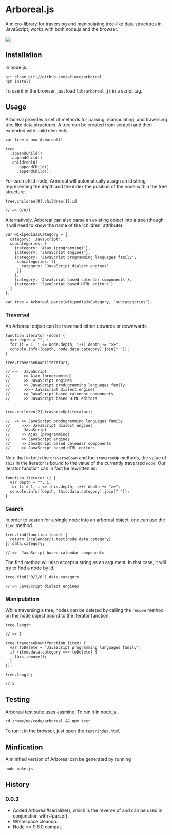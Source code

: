# Arboreal.js

A micro-library for traversing and manipulating tree-like data
structures in JavaScript; works with both node.js and the browser.

<img src="http://travis-ci.org/afiore/arboreal.png" />

## Installation

In node.js:

    git clone git://github.com/afiore/arboreal
    npm install

To use it in the browser, just load `lib/arboreal.js` in
a script tag.

## Usage

Arboreal provides a set of methods for parsing, manipulating, and
traversing tree like data structures. A tree can be created from scratch and then extended with child elements.

    var tree = new Arboreal()

    tree
      .appendChild()
      .appendChild()
      .children[0]
         .appendChild()
         .appendChild();

For each child node, Arboreal will automatically assign an id string representing the depth and the index
the position of the node within the tree structure.

    tree.children[0].children[1].id

    // => 0/0/1

Alternatively, Arboreal can also parse an existing object into a tree (though it will need to
know the name of the 'children' attribute).

    var wikipediaJsCategory = {
      category: 'JavaScript',
      subcategories: [
        {category: 'Ajax (programming)'},
        {category: 'JavaScript engines'},
        {category: 'JavaScript programming languages family',
         subcategories: [{
           category: 'JavaScript dialect engines'
         }]
        },
        {category: 'JavaScript based calendar components'},
        {category: 'JavaScript based HTML editors'}
      ]
    };

    var tree = Arboreal.parse(wikipediaJsCategory, 'subcategories');

### Traversal

An Arboreal object can be traversed either upwards or downwards.

    function iterator (node) {
      var depth = "", i;
      for (i = 1; i <= node.depth; i++) depth += ">>";
      console.info([depth, node.data.category].join(" "));
    }

    tree.traverseDown(iterator);

    // =>   JavaScript
    //      >> Ajax (programming)
    //      >> JavaScript engines
    //      >> JavaScript produgramming languages family
    //      >>>> JavaScript dialect engines
    //      >> JavaScript based calendar components
    //      >> JavaScript based HTML editors


    tree.children[2].traverseUp(iterator);

    //  => >> JavaScript produgramming languages family
    //     >>>> JavaScript dialect engines
    //      JavaScript
    //     >> Ajax (programming)
    //     >> JavaScript engines
    //     >> JavaScript based calendar components
    //     >> JavaScript based HTML editors


Note that in both the `traverseDown` and the `traverseUp` methods, the
value of `this` in the iterator is bound to the value of the
currently traversed `node`. Our iterator function can in fact be
rewritten as:

    function iterator () {
      var depth = "", i;
      for (i = 1; i <= this.depth; i++) depth += ">>";
      console.info([depth, this.data.category].join(" "));
    }

### Search

In order to search for a single node into an arboreal object, one can use the `find`
method.

    tree.find(function (node) {
      return (/calendar/).test(node.data.category)
    }).data.category;

    // =>  JavaScript based calendar components

The find method will also accept a string as an argument. In that case,
it will try to find a node by id.

    tree.find("0/2/0").data.category

    // => JavaScript dialect engines

### Manipulation

While traversing a tree, nodes can be deleted by calling the `remove`
method on the node object bound to the iterator function.

    tree.length

    // => 7

    tree.traverseDown(function (item) {
      var toDelete = 'JavaScript programming languages family';
      if (item.data.category === toDelete) {
        this.remove();
      }
    });

    tree.length;

    // 5

## Testing

Arboreal test suite uses [Jasmine](http://pivotal.github.com/jasmine/).
To run it in node.js..

    cd /home/me/code/arboreal && npm test

To run it in the browser, just open the `test/index.html`

## Minfication

A minified version of Arboreal can be generated by running

    node make.js

## History

### 0.0.2
* Added Arboreal#serialize(), which is the reverse of and can be used in conjunction with #parse().
* Whitespace cleanup.
* Node >= 0.6.0 compat.
